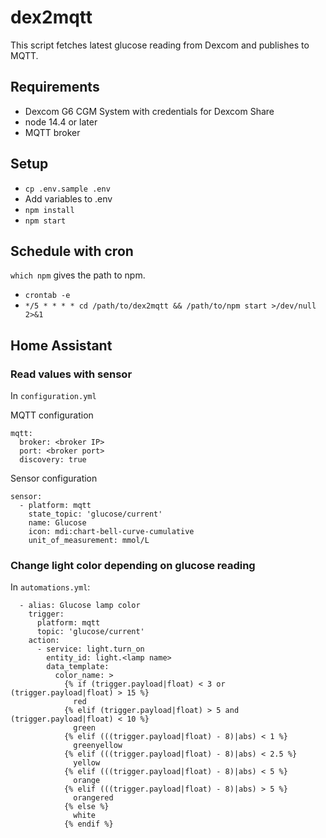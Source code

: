 # dex2mqtt

This script fetches latest glucose reading from Dexcom and publishes to MQTT. 

## Requirements

* Dexcom G6 CGM System with credentials for Dexcom Share
* node 14.4 or later
* MQTT broker

## Setup

* `cp .env.sample .env`
* Add variables to .env
* `npm install`
* `npm start`

## Schedule with cron
`which npm` gives the path to npm.

* `crontab -e`
* `*/5 * * * * cd /path/to/dex2mqtt && /path/to/npm start >/dev/null 2>&1`

## Home Assistant
### Read values with sensor

In `configuration.yml`

MQTT configuration

```
mqtt:
  broker: <broker IP>
  port: <broker port>
  discovery: true
```

Sensor configuration
```
sensor:
  - platform: mqtt
    state_topic: 'glucose/current'
    name: Glucose
    icon: mdi:chart-bell-curve-cumulative
    unit_of_measurement: mmol/L
```

### Change light color depending on glucose reading

In `automations.yml`:

```
  - alias: Glucose lamp color
    trigger:
      platform: mqtt
      topic: 'glucose/current'
    action:
      - service: light.turn_on
        entity_id: light.<lamp name>
        data_template:
          color_name: >
            {% if (trigger.payload|float) < 3 or (trigger.payload|float) > 15 %}
              red
            {% elif (trigger.payload|float) > 5 and (trigger.payload|float) < 10 %}
              green
            {% elif (((trigger.payload|float) - 8)|abs) < 1 %}
              greenyellow
            {% elif (((trigger.payload|float) - 8)|abs) < 2.5 %}
              yellow
            {% elif (((trigger.payload|float) - 8)|abs) < 5 %}
              orange
            {% elif (((trigger.payload|float) - 8)|abs) > 5 %}
              orangered
            {% else %}
              white
            {% endif %}
```
